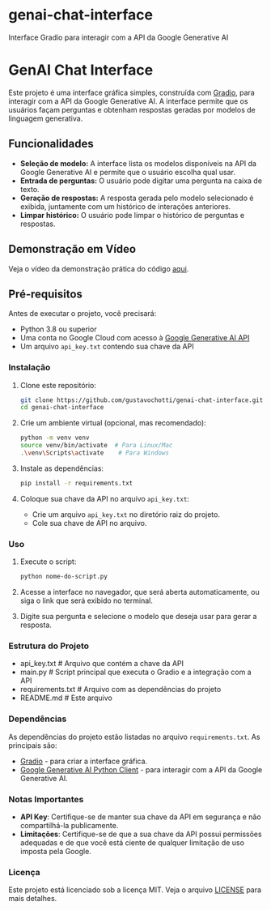 # genai-chat-interface
Interface Gradio para interagir com a API da Google Generative AI

# GenAI Chat Interface

Este projeto é uma interface gráfica simples, construída com [Gradio](https://gradio.app/), para interagir com a API da Google Generative AI. A interface permite que os usuários façam perguntas e obtenham respostas geradas por modelos de linguagem generativa.

## Funcionalidades

- **Seleção de modelo:** A interface lista os modelos disponíveis na API da Google Generative AI e permite que o usuário escolha qual usar.
- **Entrada de perguntas:** O usuário pode digitar uma pergunta na caixa de texto.
- **Geração de respostas:** A resposta gerada pelo modelo selecionado é exibida, juntamente com um histórico de interações anteriores.
- **Limpar histórico:** O usuário pode limpar o histórico de perguntas e respostas.

## Demonstração em Vídeo

Veja o vídeo da demonstração prática do código [aqui](example.mp4).

## Pré-requisitos

Antes de executar o projeto, você precisará:

- Python 3.8 ou superior
- Uma conta no Google Cloud com acesso à [Google Generative AI API](https://cloud.google.com/generative-ai)
- Um arquivo `api_key.txt` contendo sua chave da API

### Instalação

1. Clone este repositório:
    ```bash
    git clone https://github.com/gustavochotti/genai-chat-interface.git
    cd genai-chat-interface
    ```

2. Crie um ambiente virtual (opcional, mas recomendado):
    ```bash
    python -m venv venv
    source venv/bin/activate  # Para Linux/Mac
    .\venv\Scripts\activate    # Para Windows
    ```

3. Instale as dependências:
    ```bash
    pip install -r requirements.txt
    ```

4. Coloque sua chave da API no arquivo `api_key.txt`:
    - Crie um arquivo `api_key.txt` no diretório raiz do projeto.
    - Cole sua chave de API no arquivo.

### Uso

1. Execute o script:
    ```bash
    python nome-do-script.py
    ```

2. Acesse a interface no navegador, que será aberta automaticamente, ou siga o link que será exibido no terminal.

3. Digite sua pergunta e selecione o modelo que deseja usar para gerar a resposta.

### Estrutura do Projeto
- api_key.txt # Arquivo que contém a chave da API
- main.py # Script principal que executa o Gradio e a integração com a API
- requirements.txt # Arquivo com as dependências do projeto
- README.md # Este arquivo


### Dependências

As dependências do projeto estão listadas no arquivo `requirements.txt`. As principais são:

- [Gradio](https://gradio.app/) - para criar a interface gráfica.
- [Google Generative AI Python Client](https://pypi.org/project/google-generativeai/) - para interagir com a API da Google Generative AI.

### Notas Importantes

- **API Key**: Certifique-se de manter sua chave da API em segurança e não compartilhá-la publicamente.
- **Limitações**: Certifique-se de que a sua chave da API possui permissões adequadas e de que você está ciente de qualquer limitação de uso imposta pela Google.

### Licença

Este projeto está licenciado sob a licença MIT. Veja o arquivo [LICENSE](./LICENSE) para mais detalhes.
